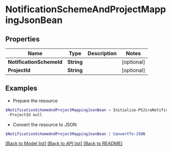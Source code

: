 # NotificationSchemeAndProjectMappingJsonBean
## Properties

Name | Type | Description | Notes
------------ | ------------- | ------------- | -------------
**NotificationSchemeId** | **String** |  | [optional] 
**ProjectId** | **String** |  | [optional] 

## Examples

- Prepare the resource
```powershell
$NotificationSchemeAndProjectMappingJsonBean = Initialize-PSJiraNotificationSchemeAndProjectMappingJsonBean  -NotificationSchemeId null `
 -ProjectId null
```

- Convert the resource to JSON
```powershell
$NotificationSchemeAndProjectMappingJsonBean | ConvertTo-JSON
```

[[Back to Model list]](../README.md#documentation-for-models) [[Back to API list]](../README.md#documentation-for-api-endpoints) [[Back to README]](../README.md)

